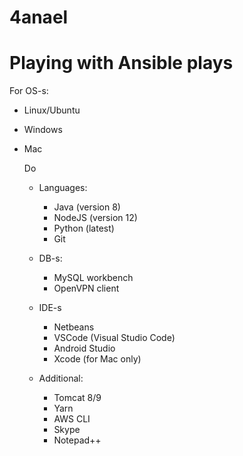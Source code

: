 # 4anael
# Playing with Ansible plays

For OS-s:
- Linux/Ubuntu
- Windows
- Mac

  Do
  - Languages:
    - Java (version 8)
    - NodeJS (version 12)
    - Python (latest)
    - Git

  - DB-s:
    - MySQL workbench
    - OpenVPN client

  - IDE-s
    - Netbeans
    - VSCode (Visual Studio Code)
    - Android Studio
    - Xcode (for Mac only)

  - Additional:
    - Tomcat 8/9
    - Yarn
    - AWS CLI
    - Skype
    - Notepad++

